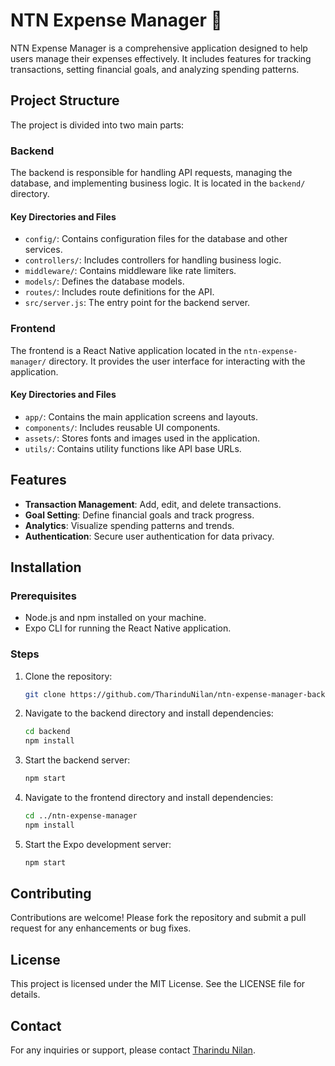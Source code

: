 # NTN Expense Manager 👋

NTN Expense Manager is a comprehensive application designed to help users manage their expenses effectively. It includes features for tracking transactions, setting financial goals, and analyzing spending patterns.

## Project Structure

The project is divided into two main parts:

### Backend
The backend is responsible for handling API requests, managing the database, and implementing business logic. It is located in the `backend/` directory.

#### Key Directories and Files
- `config/`: Contains configuration files for the database and other services.
- `controllers/`: Includes controllers for handling business logic.
- `middleware/`: Contains middleware like rate limiters.
- `models/`: Defines the database models.
- `routes/`: Includes route definitions for the API.
- `src/server.js`: The entry point for the backend server.

### Frontend
The frontend is a React Native application located in the `ntn-expense-manager/` directory. It provides the user interface for interacting with the application.

#### Key Directories and Files
- `app/`: Contains the main application screens and layouts.
- `components/`: Includes reusable UI components.
- `assets/`: Stores fonts and images used in the application.
- `utils/`: Contains utility functions like API base URLs.

## Features

- **Transaction Management**: Add, edit, and delete transactions.
- **Goal Setting**: Define financial goals and track progress.
- **Analytics**: Visualize spending patterns and trends.
- **Authentication**: Secure user authentication for data privacy.

## Installation

### Prerequisites
- Node.js and npm installed on your machine.
- Expo CLI for running the React Native application.

### Steps
1. Clone the repository:
   ```bash
   git clone https://github.com/TharinduNilan/ntn-expense-manager-backend.git
   ```
2. Navigate to the backend directory and install dependencies:
   ```bash
   cd backend
   npm install
   ```
3. Start the backend server:
   ```bash
   npm start
   ```
4. Navigate to the frontend directory and install dependencies:
   ```bash
   cd ../ntn-expense-manager
   npm install
   ```
5. Start the Expo development server:
   ```bash
   npm start
   ```

## Contributing

Contributions are welcome! Please fork the repository and submit a pull request for any enhancements or bug fixes.

## License

This project is licensed under the MIT License. See the LICENSE file for details.

## Contact

For any inquiries or support, please contact [Tharindu Nilan](https://tharindu.site/).
